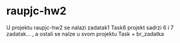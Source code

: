 # raupjc-hw2
U projektu raupjc-hw2 se nalazi zadatak1 
Task6 projekt sadrzi 6 i 7 zadatak... , a ostali se nalze u svom projektu Task + br_zadatka

